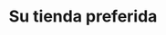 ---
title: "Su tienda preferida"
url: /ciudad-satelite/su-tienda-preferida-calle-sebastian-mendoza/
shop: comodidad
---